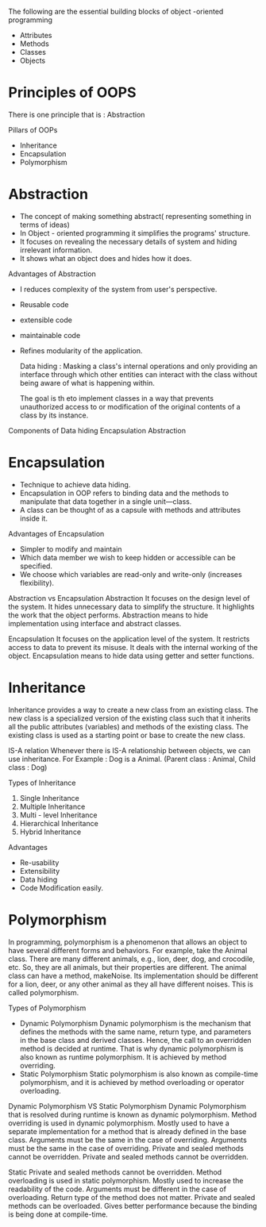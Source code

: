 The following are the essential building blocks of object -oriented programming
- Attributes
- Methods
- Classes
- Objects

# Principles of OOPS
 There is one principle that is : Abstraction

Pillars of OOPs
 - Inheritance
 - Encapsulation
 - Polymorphism


 # Abstraction
 - The concept of making something abstract( representing something
 in terms of ideas)
 - In Object - oriented programming it simplifies the programs' structure.
 - It focuses on revealing the necessary details of system and hiding irrelevant information.
 - It shows what an object does and hides how it does.

  Advantages of Abstraction
  - I reduces complexity of the system from user's perspective.
  - Reusable code
  - extensible code
  - maintainable code
  - Refines modularity of the application.


     Data hiding : Masking a class's internal operations and only providing an interface through which other entities
     can interact with the class without being aware of what is happening within.

     The goal is th eto implement classes in a way that prevents unauthorized access to or modification of the original
     contents of a class by its instance.

  Components of Data hiding
   Encapsulation
   Abstraction


 # Encapsulation
   - Technique to achieve data hiding.
   - Encapsulation in OOP refers to binding data and the methods to manipulate that data together in a single unit—class.
   - A class can be thought of as a capsule with methods and attributes inside it.

Advantages of Encapsulation
- Simpler to modify and maintain
- Which data member we wish to keep hidden or accessible can be specified.
- We choose which variables are read-only and write-only (increases flexibility).


Abstraction vs Encapsulation
Abstraction
It focuses on the design level of the system.
It hides unnecessary data to simplify the structure.
It highlights the work that the object performs.
Abstraction means to hide implementation using interface and
abstract classes.


Encapsulation
It focuses on the application level of the system.
It restricts access to data to prevent its misuse.
It deals with the internal working of the object.
Encapsulation means to hide data using getter and setter
functions.


# Inheritance
Inheritance provides a way to create a new class from an existing class. The new class is a specialized
version of the existing class such that it inherits all the public attributes (variables) and methods of the
existing class. The existing class is used as a starting point or base to create the new class.

  IS-A relation
  Whenever there is IS-A relationship between objects, we can use inheritance.
   For Example : Dog is a Animal. (Parent class : Animal, Child class : Dog)

   Types of Inheritance
   1. Single Inheritance
   2. Multiple Inheritance
   3. Multi - level Inheritance
   4. Hierarchical Inheritance
   5. Hybrid Inheritance

Advantages
- Re-usability
- Extensibility
- Data hiding
- Code Modification easily.


# Polymorphism
In programming, polymorphism is a phenomenon that allows an object to have several different forms
and behaviors.
For example, take the Animal class. There are many different animals, e.g., lion, deer, dog, and crocodile, etc.
So, they are all animals, but their properties are different. The animal class can have a method, makeNoise. Its
implementation should be different for a lion, deer, or any other animal as they all have different noises. This
is called polymorphism.


Types of Polymorphism
 - Dynamic Polymorphism
   Dynamic polymorphism is the mechanism that defines the methods with the same name, return type, and
   parameters in the base class and derived classes.
   Hence, the call to an overridden method is decided at
   runtime. That is why dynamic polymorphism is also known as runtime polymorphism. It is achieved by
   method overriding.
 - Static Polymorphism
   Static polymorphism is also known as compile-time polymorphism, and it is achieved by method
   overloading or operator overloading.

 Dynamic Polymorphism VS Static Polymorphism
   Dynamic
    Polymorphism that is resolved during runtime is known as
    dynamic polymorphism.
    Method overriding is used in dynamic polymorphism.
    Mostly used to have a separate implementation for a method
    that is already defined in the base class.
    Arguments must be the same in the case of overriding.
    Arguments must be the same in the case of overriding.
    Private and sealed methods cannot be overridden.
    Private and sealed methods cannot be overridden.

   Static
    Private and sealed methods cannot be overridden.
    Method overloading is used in static polymorphism.
    Mostly used to increase the readability of the code.
    Arguments must be different in the case of overloading.
    Return type of the method does not matter.
    Private and sealed methods can be overloaded.
    Gives better performance because the binding is being done
    at compile-time.











